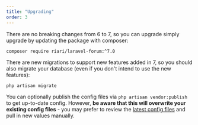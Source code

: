 ```yaml
---
title: "Upgrading"
order: 3
---
```


There are no breaking changes from 6 to 7, so you can upgrade simply upgrade by updating the package with composer:

```
composer require riari/laravel-forum:^7.0
```

There are new migrations to support new features added in 7, so you should also migrate your database (even if you don't intend to use the new features):

```
php artisan migrate
```

You can optionally publish the config files via `php artisan vendor:publish` to get up-to-date config. However, **be aware that this will overwrite your existing config files** - you may prefer to review the [latest config files](https://github.com/Team-Tea-Time/laravel-forum/tree/7.x/config) and pull in new values manually.